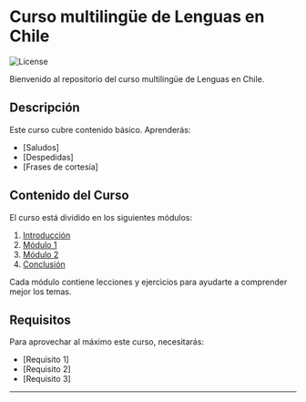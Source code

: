# Curso multilingüe de Lenguas en Chile

![License](https://img.shields.io/badge/license-MIT-blue.svg)

Bienvenido al repositorio del curso multilingüe de Lenguas en Chile. 

## Descripción

Este curso cubre contenido básico. Aprenderás:

- [Saludos]
- [Despedidas]
- [Frases de cortesía]

## Contenido del Curso

El curso está dividido en los siguientes módulos:

1. [Introducción](#introducción)
2. [Módulo 1](#módulo-1)
3. [Módulo 2](#módulo-2)
4. [Conclusión](#conclusión)

Cada módulo contiene lecciones y ejercicios para ayudarte a comprender mejor los temas.

## Requisitos

Para aprovechar al máximo este curso, necesitarás:

- [Requisito 1]
- [Requisito 2]
- [Requisito 3]

---
